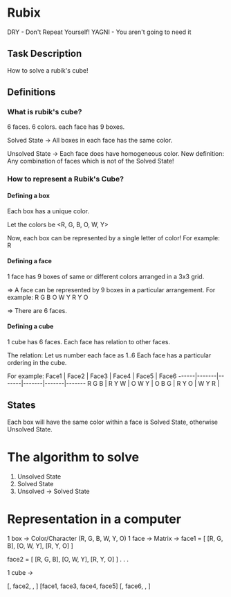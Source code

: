 # Rubix

DRY - Don't Repeat Yourself!
YAGNI - You aren't going to need it

## Task Description

How to solve a rubik's cube!

## Definitions

### What is rubik's cube?

6 faces.
6 colors.
each face has 9 boxes.

Solved State -> All boxes in each face has the same color.

Unsolved State -> Each face does have homogeneous color.
New definition: Any combination of faces which is not of the Solved State!

### How to represent a Rubik's Cube?

#### Defining a box

Each box has a unique color.

Let the colors be <R, G, B, O, W, Y>

Now, each box can be represented by a single letter of color!
For example: R

#### Defining a face

1 face has 9 boxes of same or different colors arranged in a 3x3 grid.

=> A face can be represented by 9 boxes in a particular arrangement.
For example:
R G B
O W Y
R Y O

=> There are 6 faces.

#### Defining a cube

1 cube has 6 faces.
Each face has relation to other faces.

The relation:
Let us number each face as 1..6
Each face has a particular ordering in the cube.

For example:
Face1 | Face2 | Face3 | Face4 | Face5 | Face6
------|-------|-------|-------|-------|-------
R G B | R Y W |
O W Y | O B G |
R Y O | W Y R |

## States

Each box will have the same color within a face is Solved State, otherwise Unsolved
State.


# The algorithm to solve
1. Unsolved State
2. Solved State
3. Unsolved -> Solved State


















# Representation in a computer

1 box -> Color/Character (R, G, B, W, Y, O)
1 face -> Matrix -> 
face1 = [ 
    [R, G, B],
    [O, W, Y],
    [R, Y, O]
]

face2 = [ 
    [R, G, B],
    [O, W, Y],
    [R, Y, O]
]
.
.
.

1 cube -> 

[, face2, , ]
[face1, face3, face4, face5]
[, face6, , ]